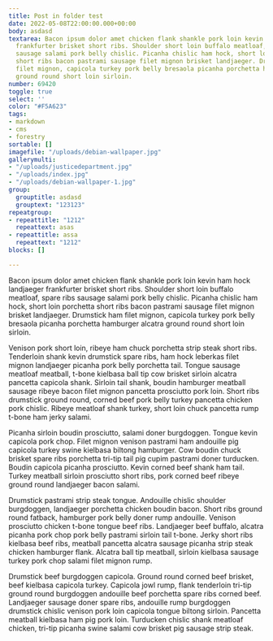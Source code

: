 ```yaml
---
title: Post in folder test
date: 2022-05-08T22:00:00.000+00:00
body: asdasd
textarea: Bacon ipsum dolor amet chicken flank shankle pork loin kevin ham hock landjaeger
  frankfurter brisket short ribs. Shoulder short loin buffalo meatloaf, spare ribs
  sausage salami pork belly chislic. Picanha chislic ham hock, short loin porchetta
  short ribs bacon pastrami sausage filet mignon brisket landjaeger. Drumstick ham
  filet mignon, capicola turkey pork belly bresaola picanha porchetta hamburger alcatra
  ground round short loin sirloin.
number: 69420
toggle: true
select: ''
color: "#F5A623"
tags:
- markdown
- cms
- forestry
sortable: []
imagefile: "/uploads/debian-wallpaper.jpg"
gallerymulti:
- "/uploads/justicedepartment.jpg"
- "/uploads/index.jpg"
- "/uploads/debian-wallpaper-1.jpg"
group:
  grouptitle: asdasd
  grouptext: "123123"
repeatgroup:
- repeattitle: "1212"
  repeattext: asas
- repeattitle: assa
  repeattext: "1212"
blocks: []

---
```

Bacon ipsum dolor amet chicken flank shankle pork loin kevin ham hock landjaeger frankfurter brisket short ribs. Shoulder short loin buffalo meatloaf, spare ribs sausage salami pork belly chislic. Picanha chislic ham hock, short loin porchetta short ribs bacon pastrami sausage filet mignon brisket landjaeger. Drumstick ham filet mignon, capicola turkey pork belly bresaola picanha porchetta hamburger alcatra ground round short loin sirloin.

Venison pork short loin, ribeye ham chuck porchetta strip steak short ribs. Tenderloin shank kevin drumstick spare ribs, ham hock leberkas filet mignon landjaeger picanha pork belly porchetta tail. Tongue sausage meatloaf meatball, t-bone kielbasa ball tip cow brisket sirloin alcatra pancetta capicola shank. Sirloin tail shank, boudin hamburger meatball sausage ribeye bacon filet mignon pancetta prosciutto pork loin. Short ribs drumstick ground round, corned beef pork belly turkey pancetta chicken pork chislic. Ribeye meatloaf shank turkey, short loin chuck pancetta rump t-bone ham jerky salami.

Picanha sirloin boudin prosciutto, salami doner burgdoggen. Tongue kevin capicola pork chop. Filet mignon venison pastrami ham andouille pig capicola turkey swine kielbasa biltong hamburger. Cow boudin chuck brisket spare ribs porchetta tri-tip tail pig cupim pastrami doner turducken. Boudin capicola picanha prosciutto. Kevin corned beef shank ham tail. Turkey meatball sirloin prosciutto short ribs, pork corned beef ribeye ground round landjaeger bacon salami.

Drumstick pastrami strip steak tongue. Andouille chislic shoulder burgdoggen, landjaeger porchetta chicken boudin bacon. Short ribs ground round fatback, hamburger pork belly doner rump andouille. Venison prosciutto chicken t-bone tongue beef ribs. Landjaeger beef buffalo, alcatra picanha pork chop pork belly pastrami sirloin tail t-bone. Jerky short ribs kielbasa beef ribs, meatball pancetta alcatra sausage picanha strip steak chicken hamburger flank. Alcatra ball tip meatball, sirloin kielbasa sausage turkey pork chop salami filet mignon rump.

Drumstick beef burgdoggen capicola. Ground round corned beef brisket, beef kielbasa capicola turkey. Capicola jowl rump, flank tenderloin tri-tip ground round burgdoggen andouille beef porchetta spare ribs corned beef. Landjaeger sausage doner spare ribs, andouille rump burgdoggen drumstick chislic venison pork loin capicola tongue biltong sirloin. Pancetta meatball kielbasa ham pig pork loin. Turducken chislic shank meatloaf chicken, tri-tip picanha swine salami cow brisket pig sausage strip steak.